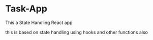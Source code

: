 # Task-App
  This a State Handling React app
  
  this is based on state handling using hooks and other functions also
